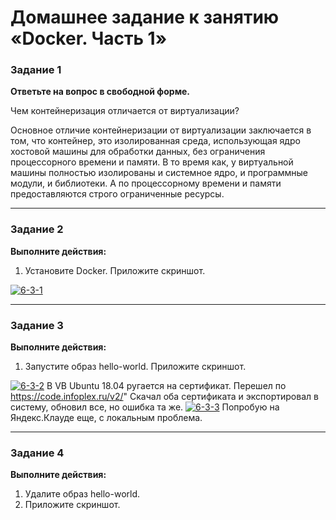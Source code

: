 # Домашнее задание к занятию «Docker. Часть 1»


### Задание 1

**Ответьте на вопрос в свободной форме.** 

Чем контейнеризация отличается от виртуализации?

Основное отличие контейнеризации от виртуализации заключается в том, что контейнер, это изолированная среда, использующая ядро хостовой машины для обработки данных, без ограничения процессорного времени и памяти. В то время как, у виртуальной машины полностью изолированы и системное ядро, и программные модули, и библиотеки. А по процессорному времени и памяти предоставляются строго ограниченные ресурсы.

---

### Задание 2 

**Выполните действия:**

1. Установите Docker.
Приложите скриншот.

<a href="https://ibb.co/1s2pmbW"><img src="https://i.ibb.co/6vspWNC/6-3-1.png" alt="6-3-1" border="0"></a>

---

### Задание 3

**Выполните действия:**

1. Запустите образ hello-world.
Приложите скриншот.

<a href="https://ibb.co/kBXLgF2"><img src="https://i.ibb.co/g9J0MCZ/6-3-2.png" alt="6-3-2" border="0"></a>
В VB Ubuntu 18.04 ругается на сертификат. Перешел по https://code.infoplex.ru/v2/" Скачал оба сертификата и экспортировал в систему, обновил все, но ошибка та же.
<a href="https://ibb.co/xfVVtGB"><img src="https://i.ibb.co/0FPPRZ6/6-3-3.png" alt="6-3-3" border="0"></a>
Попробую на Яндекс.Клауде еще, с локальным проблема.

---

### Задание 4 

**Выполните действия:**

1. Удалите образ hello-world.
1. Приложите скриншот.
